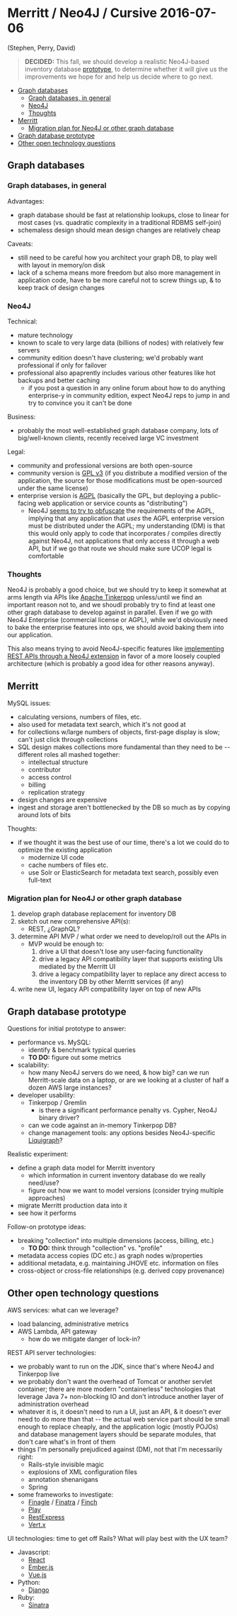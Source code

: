 # Merritt / Neo4J / Cursive 2016-07-06

(Stephen, Perry, David)

> **DECIDED:** This fall, we should develop a realistic Neo4J-based
> inventory database [prototype](#graph-database-prototype), to determine
> whether it will give us the improvements we hope for and help us decide
> where to go next.

- [Graph databases](#graph-databases)
  - [Graph databases, in general](#graph-databases-in-general)
  - [Neo4J](#neo4j)
  - [Thoughts](#thoughts)
- [Merritt](#merritt)
  - [Migration plan for Neo4J or other graph database](#migration-plan-for-neo4j-or-other-graph-database)
- [Graph database prototype](#graph-database-prototype)
- [Other open technology questions](#other-open-technology-questions)

## Graph databases

### Graph databases, in general

Advantages:

- graph database should be fast at relationship lookups, close to linear
  for most cases (vs. quadratic complexity in a traditional RDBMS
  self-join)
- schemaless design should mean design changes are relatively cheap

Caveats:

- still need to be careful how you architect your graph DB, to play well
  with layout in memory/on disk
- lack of a schema means more freedom but also more management in application
  code, have to be more careful not to screw things up, & to keep track of
  design changes

### Neo4J

Technical:

- mature technology
- known to scale to very large data (billions of nodes) with relatively
  few servers
- community edition doesn't have clustering; we'd probably want professional
  if only for failover
- professional also apaprently includes various other features like hot
  backups and better caching
  - if you post a question in any online forum about how to do anything
    enterprise-y in community edition, expect Neo4J reps to jump in and
    try to convince you it can't be done

Business:

- probably the most well-established graph database company, lots of
  big/well-known clients, recently received large VC investment

Legal:

- community and professional versions are both open-source
- community version is
  [GPL v3](https://tldrlegal.com/license/gnu-general-public-license-v3-(gpl-3))
  (if you distribute a modified version of the application, the source for
  those modifications must be open-sourced under the same license)
- enterprise version is
  [AGPL](https://tldrlegal.com/license/gnu-affero-general-public-license-v3-(agpl-3.0))
  (basically the GPL, but deploying a public-facing web application or
  service counts as "distributing")
  - Neo4J [seems to try to obfuscate](https://neo4j.com/licensing/) the
    requirements of the AGPL, implying that any application that _uses_ the
    AGPL enterprise version must be distributed under the AGPL; my
    understanding (DM) is that this would only apply to code that
    incorporates / compiles directly against Neo4J, not applications that
    only access it through a web API, but if we go that route we should
    make sure UCOP legal is comfortable

### Thoughts

Neo4J is probably a good choice, but we should try to keep it somewhat at
arms length via APIs like [Apache Tinkerpop](http://tinkerpop.apache.org/)
unless/until we find an important reason not to, and we shoudl probably try
to find at least one other graph database to develop against in parallel.
Even if we go with Neo4J Enterprise (commercial license or AGPL), while
we'd obviously need to bake the enterprise features into ops, we should
avoid baking them into our application.

This also means trying to avoid Neo4J-specific features like
[implementing REST APIs through a Neo4J extension](https://neo4j.com/docs/java-reference/current/#server-unmanaged-extensions)
in favor of a more loosely coupled architecture (which is probably a good
idea for other reasons anyway).

## Merritt

MySQL issues:

- calculating versions, numbers of files, etc.
- also used for metadata text search, which it's not good at
- for collections w/large numbers of objects, first-page display is slow;
  can't just click through collections
- SQL design makes collections more fundamental than they need to be --
  different roles all mashed together:
  - intellectual structure
  - contributor
  - access control
  - billing
  - replication strategy
- design changes are expensive
- ingest and storage aren't bottlenecked by the DB so much as by copying
  around lots of bits

Thoughts:

- if we thought it was the best use of our time, there's a lot we could do
  to optimize the existing application
  - modernize UI code
  - cache numbers of files etc.
  - use Solr or ElasticSearch for metadata text search, possibly even full-text

### Migration plan for Neo4J or other graph database

1. develop graph database replacement for inventory DB
2. sketch out new comprehensive API(s):
   - REST, ¿GraphQL?
3. determine API MVP / what order we need to develop/roll out the APIs in
   - MVP would be enough to:
     1. drive a UI that doesn't lose any user-facing functionality
     2. drive a legacy API compatibility layer that supports existing UIs
        mediated by the Merritt UI
     3. drive a legacy compatibility layer to replace any direct access
        to the inventory DB by other Merritt services (if any)
4. write new UI, legacy API compatibility layer on top of new APIs

## Graph database prototype

Questions for initial prototype to answer:

- performance vs. MySQL:
  - identify & benchmark typical queries
  - **TO DO:** figure out some metrics
- scalability:
  - how many Neo4J servers do we need, & how big? can we run Merritt-scale
     data on a laptop, or are we looking at a cluster of half a dozen AWS
     large instances?
- developer usability:
  - Tinkerpop / Gremlin
    - is there a significant performance penalty vs. Cypher, Neo4J binary driver?
  - can we code against an in-memory Tinkerpop DB?
  - change management tools: any options besides Neo4J-specific
    [Liquigraph](http://www.liquigraph.org/)?

Realistic experiment:

- define a graph data model for Merritt inventory
  - which information in current inventory database do we really need/use?
  - figure out how we want to model versions (consider trying multiple
    approaches)
- migrate Merritt production data into it
- see how it performs

Follow-on prototype ideas:

- breaking "collection" into multiple dimensions (access, billing, etc.)
  - **TO DO:** think through "collection" vs. "profile"
- metadata access copies (DC etc.) as graph nodes w/properties
- additional metadata, e.g. maintaining JHOVE etc. information on files
- cross-object or cross-file relationships (e.g. derived copy provenance)

## Other open technology questions

AWS services: what can we leverage?

- load balancing, administrative metrics 
- AWS Lambda, API gateway 
  - how do we mitigate danger of lock-in?

REST API server technologies:

- we probably want to run on the JDK, since that's where Neo4J and
  Tinkerpop live
- we probably don't want the overhead of Tomcat or another servlet 
  container; there are more modern "containerless" technologies that
  leverage Java 7+ non-blocking IO and don't introduce another layer
  of administration overhead
- whatever it is, it doesn't need to run a UI, just an API, & it doesn't
  ever need to do more than that -- the actual web service part should be
  small enough to replace cheaply, and the application logic (mostly POJOs)
  and database management layers should be separate modules, that don't
  care what's in front of them
- things I'm personally prejudiced against (DM), not that I'm necessarily
  right:
  - Rails-style invisible magic
  - explosions of XML configuration files
  - annotation shenanigans
  - Spring
- some frameworks to investigate:
  - [Finagle](https://twitter.github.io/finagle/) /
    [Finatra](https://twitter.github.io/finatra/) /
    [Finch](https://github.com/finagle/finch)
  - [Play](https://www.playframework.com/)
  - [RestExpress](https://github.com/RestExpress/RestExpress)
  - [Vert.x](http://vertx.io/)

UI technologies: time to get off Rails? What will play best with the UX team?

- Javascript:
  - [React](https://facebook.github.io/react/)
  - [Ember.js](https://www.emberjs.com/)
  - [Vue.js](https://github.com/vuejs/vue)
- Python:
  - [Django](https://www.djangoproject.com/)
- Ruby:
  - [Sinatra](http://www.sinatrarb.com/)
